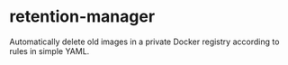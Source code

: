 # retention-manager
Automatically delete old images in a private Docker registry according to rules in simple YAML.
